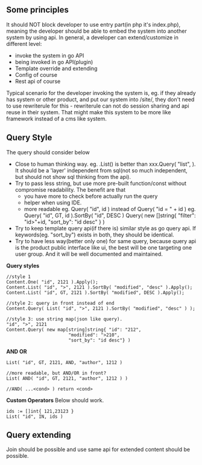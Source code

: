 
Some principles
----------------

It should NOT block developer to use entry part(in php it's index.php), meaning the developer should be able to embed the system into another system by using api. In general, a developer can extend/customize in different level:
 - invoke the system in go API
 - being invoked in go API(plugin)
 - Template override and extending
 - Config of course
 - Rest api of course

Typical scenario for the developer invoking the system is, eg. if they already has system or other product, and put our system into /site/, they don't need to use rewriterule for this - rewriterule can not do session sharing and api reuse in their system. That might make this system to be more like framework instead of a cms like system.

Query Style
------------
The query should consider below
 - Close to human thinking way. eg. <conent>.List() is better than xxx.Query( "list", <cond> ). It should be a 'layer' independent from sql(not so much independent, but should not show sql thinking from the api).
 - Try to pass less string, but use more pre-built function/const without compromise readability. The benefit are that
   - you have more to check before actually run the query
   - helper when using IDE.
   - more readable
    eg. Query( "id", id ) instead of Query( "id = " + id )
    eg. Query( "id", GT, id ).SortBy( "id", DESC ) Query( new []string{ "filter": "id>"+id, "sort_by": "id desc" } )
 - Try to keep template query api(if there is) similar style as go query api. If keywords(eg. "sort_by") exists in both, they should be identical.
 - Try to have less way(better only one) for same query, because query api is the product public interface like ui, the best will be one targeting one user group. And it will be well documented and maintained.

**Query styles**
```
//style 1
Content.One( "id", 2121 ).Apply();
Content.List( "id", ">", 2121 ).SortBy( "modified", "desc" ).Apply();
Content.List( "id", GT, 2121 ).SortBy( "modified", DESC ).Apply();

//style 2: query in front instead of end
Content.Query( List( "id", ">", 2121 ).SortBy( "modified", "desc" ) );

//style 3: use string map(json like query).
"id", ">", 2121
Content.Query( new map[string]string{ "id": "212",
                       "modified": ">210",
                       "sort_by": "id desc"} )

```
**AND OR**
```
List( "id", GT, 2121, AND, "author", 1212 )

//more readable, but AND/OR in front?
List( AND( "id", GT, 2121, "author", 1212 ) )

//AND( ...<cond> ) return <cond>
```

**Custom Operators**
 Below should work.
```
ids := []int{ 121,23123 }
List( "id", IN, ids )
```


Query extending
--------------
Join should be possible and use same api for extended content should be possible.
